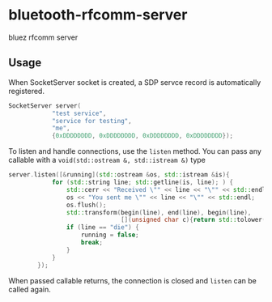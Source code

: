 # bluetooth-rfcomm-server
bluez rfcomm server

## Usage

When SocketServer socket is created, a SDP servce record is automatically registered.

```c++
SocketServer server(
            "test service",
            "service for testing",
            "me",
            {0xDDDDDDDD, 0xDDDDDDDD, 0xDDDDDDDD, 0xDDDDDDDD});
```

To listen and handle connections, use the ```listen``` method.
You can pass any callable with a ```void(std::ostream &, std::istream &)``` type

```c++
server.listen([&running](std::ostream &os, std::istream &is){
            for (std::string line; std::getline(is, line); ) {
                std::cerr << "Received \"" << line << "\"" << std::endl;
                os << "You sent me \"" << line << "\"" << std::endl;
                os.flush();
                std::transform(begin(line), end(line), begin(line),
                               [](unsigned char c){return std::tolower(c);});
                if (line == "die") {
                    running = false;
                    break;
                }
            }
        });
```

When passed callable returns, the connection is closed and ```listen``` can be called again.
